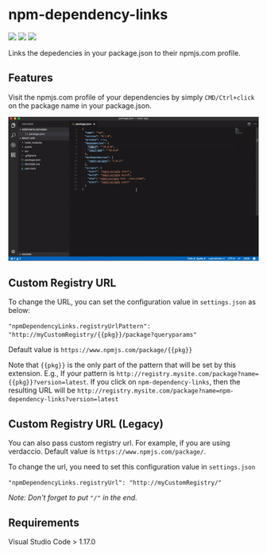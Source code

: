# npm-dependency-links

[![](https://vsmarketplacebadge.apphb.com/version/herrmannplatz.npm-dependency-links.svg)](https://marketplace.visualstudio.com/items?itemName=herrmannplatz.npm-dependency-links) [![](https://vsmarketplacebadge.apphb.com/installs/herrmannplatz.npm-dependency-links.svg)](https://marketplace.visualstudio.com/items?itemName=herrmannplatz.npm-dependency-links) [![](https://vsmarketplacebadge.apphb.com/rating/herrmannplatz.npm-dependency-links.svg)](https://marketplace.visualstudio.com/items?itemName=herrmannplatz.npm-dependency-links)

Links the depedencies in your package.json to their npmjs.com profile.

## Features

Visit the npmjs.com profile of your dependencies by simply `CMD/Ctrl+click` on the package name in your package.json.

![link example](https://github.com/herrmannplatz/npm-dependency-links/raw/master/images/promo.gif)

## Custom Registry URL
To change the URL, you can set the configuration value in `settings.json` as below:

`"npmDependencyLinks.registryUrlPattern": "http://myCustomRegistry/{{pkg}}/package?queryparams"`

Default value is `https://www.npmjs.com/package/{{pkg}}`

Note that `{{pkg}}` is the only part of the pattern that will be set by this extension. E.g., If your pattern is `http://registry.mysite.com/package?name={{pkg}}?version=latest`. If you click on `npm-dependency-links`, then the resulting URL will be `http://registry.mysite.com/package?name=npm-dependency-links?version=latest`

## Custom Registry URL (Legacy)
You can also pass custom registry url. For example, if you are using verdaccio. Default value is `https://www.npmjs.com/package/`.

To change the url, you need to set this configuration value in `settings.json`

`"npmDependencyLinks.registryUrl": "http://myCustomRegistry/"`

_Note: Don't forget to put `"/"` in the end._

## Requirements

Visual Studio Code > 1.17.0

